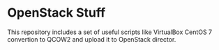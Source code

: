# OpenStack Stuff

This repository includes a set of useful scripts like VirtualBox CentOS 7 convertion to QCOW2 and upload it to OpenStack director.

